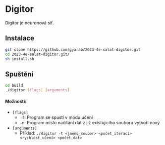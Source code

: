 # Digitor

Digitor je neuronová síť.

## Instalace

```sh
git clone https://github.com/gyarab/2023-4e-salat-digitor.git
cd 2023-4e-salat-digitor.git/
sh install.sh
```

## Spuštění

```sh
cd build
./digitor [flags] [arguments]
```

#### Možnosti:

* `[flags]`
    * `-f`: Program se spustí v módu učení
    * `-n`: Program místo načítání dat z již existujícího souboru vytvoří nový
* `[arguments]`
    * Příklad: `./digitor -t <jmeno_soubor> <počet_iterací> <rychlost_učení> <počet_dat>`
